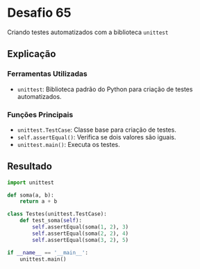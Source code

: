 # Desafio 65

Criando testes automatizados com a biblioteca `unittest`

## Explicação

### Ferramentas Utilizadas

- `unittest`: Biblioteca padrão do Python para criação de testes automatizados.

### Funções Principais

- `unittest.TestCase`: Classe base para criação de testes.
- `self.assertEqual()`: Verifica se dois valores são iguais.
- `unittest.main()`: Executa os testes.

## Resultado

```py
import unittest

def soma(a, b):
    return a + b

class Testes(unittest.TestCase):
    def test_soma(self):
        self.assertEqual(soma(1, 2), 3)
        self.assertEqual(soma(2, 2), 4)
        self.assertEqual(soma(3, 2), 5)

if __name__ == '__main__':
    unittest.main()